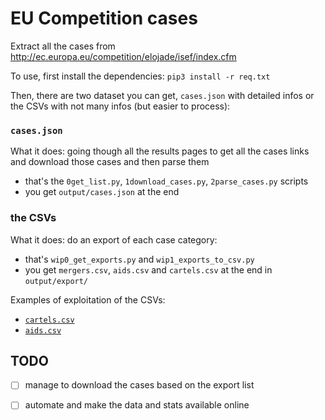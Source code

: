 # EU Competition cases

Extract all the cases from http://ec.europa.eu/competition/elojade/isef/index.cfm

To use, first install the dependencies: `pip3 install -r req.txt`

Then, there are two dataset you can get, `cases.json` with detailed infos or the CSVs with not many infos (but easier to process):

### `cases.json`
What it does: going though all the results pages to get all the cases links and download those cases and then parse them

 - that's the `0get_list.py`, `1download_cases.py`, `2parse_cases.py` scripts
 - you get `output/cases.json` at the end

### the CSVs 

What it does: do an export of each case category:

 - that's `wip0_get_exports.py` and `wip1_exports_to_csv.py`
 - you get `mergers.csv`, `aids.csv` and `cartels.csv` at the end in `output/export/`

Examples of exploitation of the CSVs:

- [`cartels.csv`](https://fusiontables.google.com/data?docid=1KGQ-EQUqhnQv05s-DgKWS1JU2LAG_fW-i1rFGM4Y#rows:id=1)
- [`aids.csv`](https://fusiontables.google.com/data?docid=1LpwwKRvXWW_67Cv3_ikW2G4wR1x6Mt9dlvN88Ej0#rows:id=9)

## TODO

 - [ ] manage to download the cases based on the export list
 - [ ] automate and make the data and stats available online

